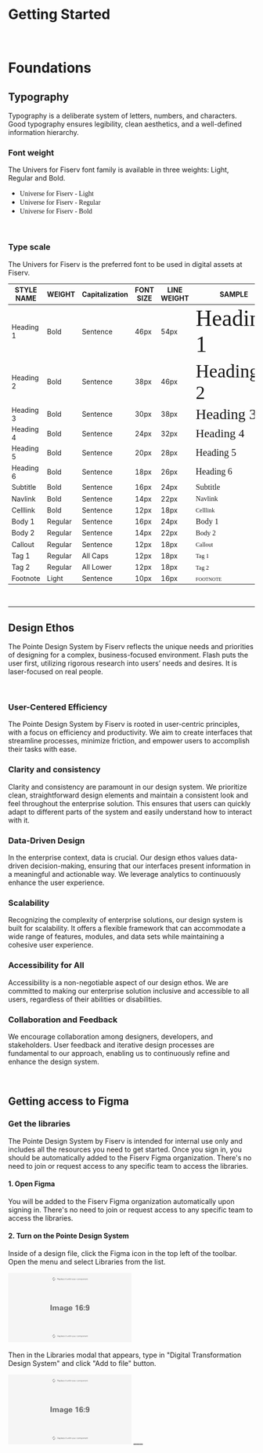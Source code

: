 # Getting Started

</br>

# Foundations

## Typography

Typography is a deliberate system of letters, numbers, and characters. Good typography ensures legibility, clean aesthetics, and a well-defined information hierarchy.
</br>

### Font weight

The Univers for Fiserv font family is available in three weights: Light, Regular and Bold.

- <span style="font-family:Universe for Fiserv; font-weight:45;">Universe for Fiserv - Light</span>
- <span style="font-family:Universe for Fiserv; font-weight:55;">Universe for Fiserv - Regular</span>
- <span style="font-family:Universe for Fiserv; font-weight: 65;">Universe for Fiserv - Bold</span>


</br>

### Type scale

The Univers for Fiserv is the preferred font to be used in digital assets at Fiserv.

| STYLE NAME | WEIGHT | Capitalization | FONT SIZE | LINE WEIGHT | SAMPLE |
| -------- | -------- | -------- | -------- | -------- | -------- |
| Heading 1 | Bold | Sentence   | 46px   | 54px   | <span style="font-family:Universe for Fiserv; font-weight: 65; font-size: 46px"> Heading 1 </span>  |
| Heading 2 | Bold | Sentence   | 38px   | 46px   | <span style="font-family:Universe for Fiserv; font-weight: 65; font-size: 38px"> Heading 2 </span>  |
| Heading 3 | Bold | Sentence   | 30px   | 38px   | <span style="font-family:Universe for Fiserv; font-weight: 65; font-size: 30px"> Heading 3 </span>  |
| Heading 4 | Bold | Sentence   | 24px   | 32px   | <span style="font-family:Universe for Fiserv; font-weight: 65; font-size: 24px"> Heading 4 </span>  |
| Heading 5 | Bold | Sentence   | 20px   | 28px   | <span style="font-family:Universe for Fiserv; font-weight: 65; font-size: 20px"> Heading 5 </span>  |
| Heading 6 | Bold | Sentence   | 18px   | 26px   | <span style="font-family:Universe for Fiserv; font-weight: 65; font-size: 18px"> Heading 6 </span>  |
| Subtitle | Bold | Sentence   | 16px   | 24px   | <span style="font-family:Universe for Fiserv; font-weight: 65; font-size: 16px"> Subtitle </span>  |
| Navlink | Bold | Sentence   | 14px   | 22px   | <span style="font-family:Universe for Fiserv; font-weight: 65; font-size: 14px"> Navlink </span>  |
| Celllink | Bold | Sentence   | 12px   | 18px   | <span style="font-family:Universe for Fiserv; font-weight: 65; font-size: 12px"> Celllink </span>  |
| Body 1 | Regular | Sentence   | 16px   | 24px   | <span style="font-family:Universe for Fiserv; font-weight: 55; font-size: 16px"> Body 1 </span>  |
| Body 2 | Regular | Sentence   | 14px   | 22px   | <span style="font-family:Universe for Fiserv; font-weight: 55; font-size: 14px"> Body 2 </span>  |
| Callout | Regular | Sentence   | 12px   | 18px   | <span style="font-family:Universe for Fiserv; font-weight: 55; font-size: 12px"> Callout </span>  |
| Tag 1 | Regular | All Caps   | 12px   | 18px   | <span style="font-family:Universe for Fiserv; font-weight: 55; font-size: 12px"> Tag 1 </span>  |
| Tag 2 | Regular | All Lower   | 12px   | 18px   | <span style="font-family:Universe for Fiserv; font-weight: 55; font-size: 12px"> Tag 2 </span>  |
| Footnote | Light | Sentence   | 10px   | 16px   | <span style="font-family:Universe for Fiserv; font-weight: 45; font-size: 10px"> FOOTNOTE </span>  |


</br>

___


## Design Ethos

The Pointe Design System by Fiserv reflects the unique needs and priorities of designing for a complex, business-focused environment. Flash puts the user first, utilizing rigorous research into users’ needs and desires. It is laser-focused on real people.

</br>

### User-Centered Efficiency

The Pointe Design System by Fiserv is rooted in user-centric principles, with a focus on efficiency and productivity. We aim to create interfaces that streamline processes, minimize friction, and empower users to accomplish their tasks with ease.

### Clarity and consistency

Clarity and consistency are paramount in our design system. We prioritize clean, straightforward design elements and maintain a consistent look and feel throughout the enterprise solution. This ensures that users can quickly adapt to different parts of the system and easily understand how to interact with it.

### Data-Driven Design

In the enterprise context, data is crucial. Our design ethos values data-driven decision-making, ensuring that our interfaces present information in a meaningful and actionable way. We leverage analytics to continuously enhance the user experience.

### Scalability

Recognizing the complexity of enterprise solutions, our design system is built for scalability. It offers a flexible framework that can accommodate a wide range of features, modules, and data sets while maintaining a cohesive user experience.

### Accessibility for All

Accessibility is a non-negotiable aspect of our design ethos. We are committed to making our enterprise solution inclusive and accessible to all users, regardless of their abilities or disabilities.

### Collaboration and Feedback

We encourage collaboration among designers, developers, and stakeholders. User feedback and iterative design processes are fundamental to our approach, enabling us to continuously refine and enhance the design system.

</br>

## Getting access to Figma

### Get the libraries

The Pointe Design System by Fiserv is intended for internal use only and includes all the resources you need to get started. Once you sign in, you should be automatically added to the Fiserv Figma organization. There's no need to join or request access to any specific team to access the libraries.

#### 1. Open Figma

You will be added to the Fiserv Figma organization automatically upon signing in. There's no need to join or request access to any specific team to access the libraries.

#### 2. Turn on the Pointe Design System

Inside of a design file, click the Figma icon in the top left of the toolbar. Open the menu and select Libraries from the list.

<img src="/assets/images/placeholder.jpg" alt="Placeholder" style="max-width: 50%;" width="400">

Then in the Libraries modal that appears, type in "Digital Transformation Design System" and click "Add to file" button.

<img src="/assets/images/placeholder.jpg" alt="Placeholder" style="max-width: 50%;" width="400">
___


 
